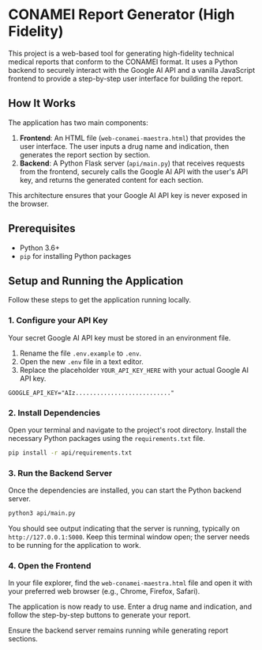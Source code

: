 # CONAMEI Report Generator (High Fidelity)

This project is a web-based tool for generating high-fidelity technical medical reports that conform to the CONAMEI format. It uses a Python backend to securely interact with the Google AI API and a vanilla JavaScript frontend to provide a step-by-step user interface for building the report.

## How It Works

The application has two main components:
1. **Frontend**: An HTML file (`web-conamei-maestra.html`) that provides the user interface. The user inputs a drug name and indication, then generates the report section by section.
2. **Backend**: A Python Flask server (`api/main.py`) that receives requests from the frontend, securely calls the Google AI API with the user's API key, and returns the generated content for each section.

This architecture ensures that your Google AI API key is never exposed in the browser.

## Prerequisites

- Python 3.6+
- `pip` for installing Python packages

## Setup and Running the Application

Follow these steps to get the application running locally.

### 1. Configure your API Key

Your secret Google AI API key must be stored in an environment file.

1. Rename the file `.env.example` to `.env`.
2. Open the new `.env` file in a text editor.
3. Replace the placeholder `YOUR_API_KEY_HERE` with your actual Google AI API key.

```
GOOGLE_API_KEY="AIz..........................."
```

### 2. Install Dependencies

Open your terminal and navigate to the project's root directory. Install the necessary Python packages using the `requirements.txt` file.

```bash
pip install -r api/requirements.txt
```

### 3. Run the Backend Server

Once the dependencies are installed, you can start the Python backend server.

```bash
python3 api/main.py
```

You should see output indicating that the server is running, typically on `http://127.0.0.1:5000`. Keep this terminal window open; the server needs to be running for the application to work.

### 4. Open the Frontend

In your file explorer, find the `web-conamei-maestra.html` file and open it with your preferred web browser (e.g., Chrome, Firefox, Safari).

The application is now ready to use. Enter a drug name and indication, and follow the step-by-step buttons to generate your report.

Ensure the backend server remains running while generating report sections.
